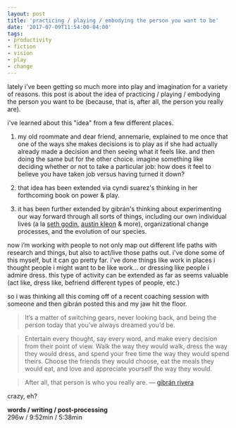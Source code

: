```yaml
---
layout: post
title: 'practicing / playing / embodying the person you want to be'
date: '2017-07-09T11:54:00-04:00'
tags:
- productivity
- fiction
- vision
- play
- change
--- 
```


lately i've been getting so much more into play and imagination for a variety of reasons. this post is about the idea of practicing / playing / embodying the person you want to be (because, that is, after all, the person you really are). 

i've learned about this "idea" from a few different places. 

1. my old roommate and dear friend, annemarie, explained to me once that one of the ways she makes decisions is to play as if she had actually already made a decision and then seeing what it feels like. and then doing the same but for the other choice. imagine something like deciding whether or not to take a particular job: how does it feel to believe you have taken job versus having turned it down? 

1. that idea has been extended via cyndi suarez's thinking in her forthcoming book on power & play. 

1. it has been further extended by gibrán's thinking about experimenting our way forward through all sorts of things, including our own individual lives (a la [seth godin](http://sethgodin.typepad.com/), [austin kleon](http://austinkleon.com/) & more), organizational change processes, and the evolution of our species.

now i’m working with people to not only map out different life paths with research and things, but also to act/live those paths out. i've done some of this myself, but it can go pretty far. i've done things like work in places i thought people i might want to be like work... or dressing like people i admire dress. this type of activity can be extended as far as seems valuable (act like, dress like, befriend different types of people, etc.) 

so i was thinking all this coming off of a recent coaching session with someone and then gibrán posted this and my jaw hit the floor.

> It’s a matter of switching gears, never looking back, and being the person today that you’ve always dreamed you’d be.

> Entertain every thought, say every word, and make every decision from their point of view. Walk the way they would walk, dress the way they would dress, and spend your free time the way they would spend theirs. Choose the friends they would choose, eat the meals they would eat, and love and appreciate yourself the way they would.

> After all, that person is who you really are. — [gibrán rivera](https://www.gibranrivera.com/)

crazy, eh?

<!-- hyperlink bank -->

**words / writing / post-processing**  
296w / 9:52min / 5:38min